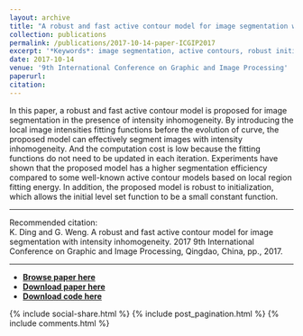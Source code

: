 ```yaml
---
layout: archive
title: "A robust and fast active contour model for image segmentation with intensity inhomogeneity"
collection: publications
permalink: /publications/2017-10-14-paper-ICGIP2017
excerpt: '*Keywords*: image segmentation, active contours, robust initialization, high efficiency'
date: 2017-10-14
venue: '9th International Conference on Graphic and Image Processing'
paperurl: 
citation: 
---
```


In this paper, a robust and fast active contour model is proposed for image segmentation in the presence of intensity inhomogeneity. By introducing the local image intensities fitting functions before the evolution of curve, the proposed model can effectively segment images with intensity inhomogeneity. And the computation cost is low because the fitting functions do not need to be updated in each iteration. Experiments have shown that the proposed model has a higher segmentation efficiency compared to some well-known active contour models based on local region fitting energy. In addition, the proposed model is robust to initialization, which allows the initial level set function to be a small constant function.

---
Recommended citation:  
K. Ding and G. Weng. A robust and fast active contour model for image segmentation with intensity inhomogeneity. 2017 9th International Conference on Graphic and Image Processing, Qingdao, China, pp., 2017.

---
* [**Browse paper here**](http://ieeexplore.ieee.org/)
* [**Download paper here**](http://dingkeyan93.github.io/files/ICGIP2017.pdf)
* [**Download code here**](http://dingkeyan93.github.io/files/ICGIP2017.zip)  

{% include social-share.html %}
{% include post_pagination.html %}
{% include comments.html %}